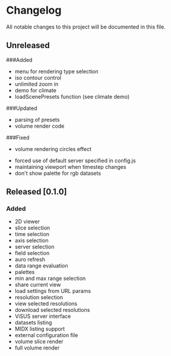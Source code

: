 # Changelog
All notable changes to this project will be documented in this file.

## Unreleased
###Added
- menu for rendering type selection
- iso contour control
- unlimited zoom in
- demo for climate
- loadScenePresets function (see climate demo)
  
###Updated
- parsing of presets
- volume render code

###Fixed
- volume rendering circles effect
* forced use of default server specified in config.js
* maintaining viewport when timestep changes 
* don't show palette for rgb datasets
  
## Released [0.1.0]
### Added
- 2D viewer
- slice selection
- time selection
- axis selection
- server selection
- field selection
- auro refresh
- data range evaluation
- palettes
- min and max range selection
- share current view
- load settings from URL params
- resolution selection
- view selected resolutions
- download selected resolutions
- ViSUS server interface
- datasets listing
- MIDX listing support
- external configuration file
- volume slice render
- full volume render
